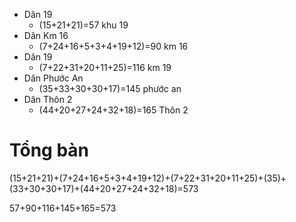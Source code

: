 - Dân 19
	- (15+21+21)=57 khu 19
- Dân Km 16
	- (7+24+16+5+3+4+19+12)=90 km 16
- Dân 19 
	- (7+22+31+20+11+25)=116 km 19
- Dân Phước An
	- (35+33+30+30+17)=145 phước an
- Dân Thôn 2
	- (44+20+27+24+32+18)=165 Thôn 2

# Tổng bàn
(15+21+21)+(7+24+16+5+3+4+19+12)+(7+22+31+20+11+25)+(35)+(33+30+30+17)+(44+20+27+24+32+18)=573

57+90+116+145+165=573
